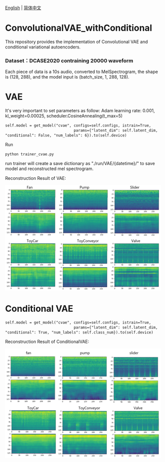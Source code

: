 [English](./README.md) | [简体中文](README_cn.md)

# ConvolutionalVAE_withConditional
This repository provides the implementation of Convolutional VAE and conditional variational autoencoders.

### Dataset：DCASE2020 contraining 20000 waveform
Each piece of data is a 10s audio, converted to MelSpectrogram, the shape is (128, 288), and the model input is (batch_size, 1, 288, 128).

# VAE

It's very important to set parameters as follow: Adam learning rate: 0.001, kl_weight=0.00025, scheduler.CosineAnnealing(t_max=5)

```text
self.model = get_model("cvae", configs=self.configs, istrain=True,
                               params={"latent_dim": self.latent_dim, "conditional": False, "num_labels": 6}).to(self.device)
```

Run
```commandline
python trainer_cvae.py
```
run trainer will create a save dictionary as "./run/VAE/{datetime}/" to save model and reconstructed mel spectrogram.

Reconstruction Result of VAE:

![](result_vae.png)

# Conditional VAE

```text
self.model = get_model("cvae", configs=self.configs, istrain=True,
                               params={"latent_dim": self.latent_dim, "conditional": True, "num_labels": self.class_num}).to(self.device)
```
Reconstruction Result of ConditionalVAE:

![](result_cvae.png)
